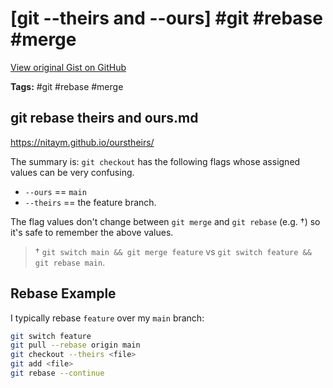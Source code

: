 # [git --theirs and --ours] #git #rebase #merge

[View original Gist on GitHub](https://gist.github.com/Integralist/157a91212e785d7d78544314622c5c24)

**Tags:** #git #rebase #merge

## git rebase theirs and ours.md

https://nitaym.github.io/ourstheirs/

The summary is: `git checkout` has the following flags whose assigned values can be very confusing.

- `--ours` == `main`
- `--theirs` == the feature branch.

The flag values don't change between `git merge` and `git rebase` (e.g. †) so it's safe to remember the above values. 

> † `git switch main && git merge feature` vs `git switch feature && git rebase main`.

## Rebase Example

I typically rebase `feature` over my `main` branch:

```bash
git switch feature
git pull --rebase origin main
git checkout --theirs <file>
git add <file>
git rebase --continue
```


